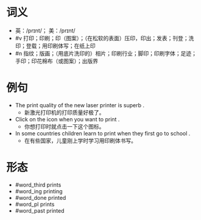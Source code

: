 # 词义
- 英：/prɪnt/； 美：/prɪnt/
- #v 打印；印刷；印（图案）；（在松软的表面）压印，印出；发表；刊登；洗印；登载；用印刷体写；在纸上印
- #n 指纹；版画；（用底片洗印的）相片；印刷行业；脚印；印刷字体；足迹；手印；印花棉布（或图案）；出版界
# 例句
- The print quality of the new laser printer is superb .
	- 新激光打印机的打印质量好极了。
- Click on the icon when you want to print .
	- 你想打印时就点击一下这个图标。
- In some countries children learn to print when they first go to school .
	- 在有些国家，儿童刚上学时学习用印刷体书写。
# 形态
- #word_third prints
- #word_ing printing
- #word_done printed
- #word_pl prints
- #word_past printed
